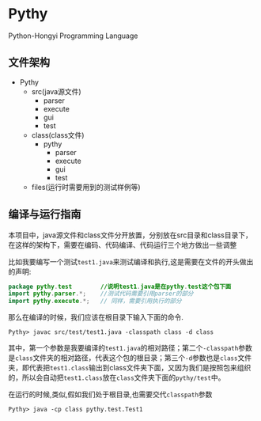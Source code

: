 # Pythy
Python-Hongyi Programming Language

## 文件架构
+ Pythy
	+ src(java源文件)
		+ parser
		+ execute
		+ gui
		+ test
	+ class(class文件)
		+ pythy
			+ parser
			+ execute
			+ gui
			+ test
	+ files(运行时需要用到的测试样例等)

## 编译与运行指南
本项目中，java源文件和class文件分开放置，分别放在src目录和class目录下，在这样的架构下，需要在编码、代码编译、代码运行三个地方做出一些调整


比如我要编写一个测试`test1.java`来测试编译和执行,这是需要在文件的开头做出的声明:
```java
package pythy.test 		  //说明test1.java是在pythy.test这个包下面
import pythy.parser.*;    //测试代码需要引用parser的部分
import pythy.execute.*;   // 同样，需要引用执行的部分
```

那么在编译的时候，我们应该在根目录下输入下面的命令.
```shell
Pythy> javac src/test/test1.java -classpath class -d class 

```
其中，第一个参数是我要编译的`test1.java`的相对路径；第二个`-classpath`参数是`class`文件夹的相对路径，代表这个包的根目录；第三个`-d`参数也是`class`文件夹，即代表把`test1.class`输出到class文件夹下面，又因为我们是按照包来组织的，所以会自动把`test1.class`放在`class`文件夹下面的`pythy/test`中。

在运行的时候,类似,假如我们处于根目录,也需要交代`classpath`参数
```
Pythy> java -cp class pythy.test.Test1
```